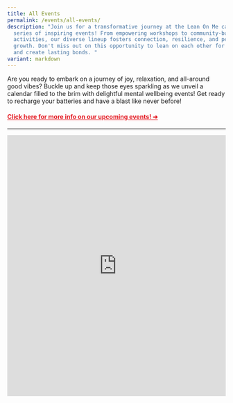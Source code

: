 ```yaml
---
title: All Events
permalink: /events/all-events/
description: "Join us for a transformative journey at the Lean On Me campaign's
  series of inspiring events! From empowering workshops to community-building
  activities, our diverse lineup fosters connection, resilience, and personal
  growth. Don't miss out on this opportunity to lean on each other for support
  and create lasting bonds. "
variant: markdown
---
```

Are you ready to embark on a journey of joy, relaxation, and all-around good vibes? Buckle up and keep those eyes sparkling as we unveil a calendar filled to the brim with delightful mental wellbeing events! Get ready to recharge your batteries and have a blast like never before!

#### <a style="color: #e41b23 !important;" href="https://zhenghua.pa.gov.sg/events/upcoming-events/">Click here for more info on our upcoming events! ➜</a> 

___




<iframe scrolling="no" frameborder="0" height="600" width="100%" style="border: 0" src="https://calendar.google.com/calendar/embed?src=hbtleanonme%40gmail.com&amp;ctz=Asia%2FSingapore"></iframe>